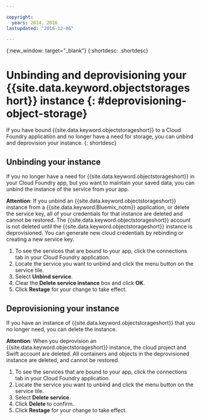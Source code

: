 ```yaml
---

copyright:
  years: 2014, 2016
lastupdated: "2016-12-06"

---
```

{:new_window: target="_blank"}
{:shortdesc: .shortdesc}

# Unbinding and deprovisioning your  {{site.data.keyword.objectstorageshort}} instance {: #deprovisioning-object-storage}

If you have bound {{site.data.keyword.objectstorageshort}} to a Cloud Foundry application and no longer have a need for storage, you can unbind and deprovision your instance.
{: shortdesc}


## Unbinding your instance
If you no longer have a need for {{site.data.keyword.objectstorageshort}} in your Cloud Foundry app, but you want to maintain your saved data, you can unbind the instance of the service from your app.

**Attention**: If you unbind an {{site.data.keyword.objectstorageshort}} instance from a {{site.data.keyword.Bluemix_notm}} application, or delete the service key, all of your credentials for that instance are deleted and cannot be restored. The {{site.data.keyword.objectstorageshort}} account is not deleted until the {{site.data.keyword.objectstorageshort}} instance is deprovisioned. You can generate new cloud credentials by rebinding or creating a new service key.

1. To see the services that are bound to your app, click the connections tab in your Cloud Foundry application.
2. Locate the service you want to unbind and click the menu button on the service tile.
3. Select **Unbind service**.
4. Clear the **Delete service instance** box and click **OK**.
5. Click **Restage** for your change to take effect.



## Deprovisioning your instance

If you have an instance of {{site.data.keyword.objectstorageshort}} that you no longer need, you can delete the instance.

**Attention**: When you deprovision an {{site.data.keyword.objectstorageshort}}  instance, the cloud project and Swift account are deleted. All containers and objects in the deprovisioned instance are deleted, and cannot be restored.

1. To see the services that are bound to your app, click the connections tab in your Cloud Foundry application.
2. Locate the service you want to unbind and click the menu button on the service tile.
3. Select **Delete service**.
4. Click **Delete** to confirm.
5. Click **Restage** for your change to take effect.
